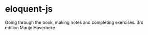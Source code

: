# eloquent-js
Going through the book, making notes and completing exercises. 3rd edition Marijn Haverbeke.
